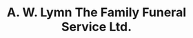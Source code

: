 ---
title: "A. W. Lymn The Family Funeral Service Ltd."
url: /ilkeston/a-w-lymn-the-family-funeral-service-ltd/
shop: funeral directors
---